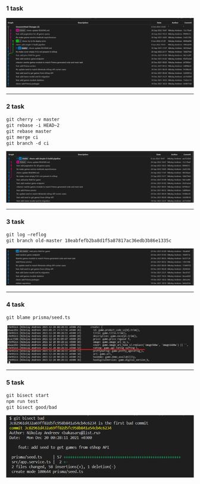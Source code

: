 ### 1 task
![](/docs/img/1.png)


----
### 2 task
```
git cherry -v master 
git rebase -i HEAD~2
git rebase master
git merge ci
git branch -d ci
```
![](/docs/img/2.png)


----
### 3 task
```
git log –reflog
git branch old-master 18eabfefb2ba8d1f5a87817ac36edb3b86e1335c
```
![](/docs/img/3.png)


----
### 4 task
```
git blame prisma/seed.ts
```
![](/docs/img/4.png)


----
### 5 task
```
git bisect start
npm run test
git bisect good/bad
```
![](/docs/img/5.png)